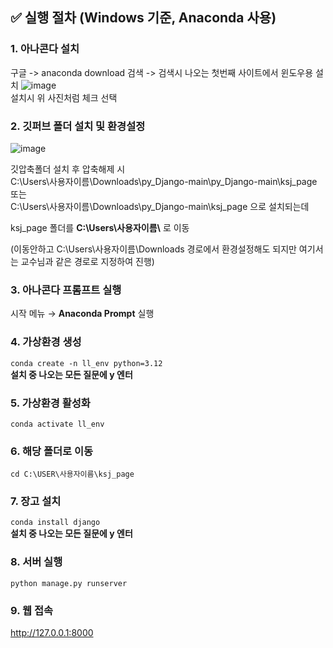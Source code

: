 ## ✅ 실행 절차 (Windows 기준, Anaconda 사용)

### 1. 아나콘다 설치 
구글 -> anaconda download 검색 -> 검색시 나오는 첫번째 사이트에서 윈도우용 설치
![image](https://github.com/user-attachments/assets/38f58b90-48c0-4740-acfe-0da4f1cbc382)  
설치시 위 사진처럼 체크 선택
### 2. 깃퍼브 폴더 설치 및 환경설정
![image](https://github.com/user-attachments/assets/e5eb66e5-1e23-4c7a-bad6-4a316c5626c6)  

깃압축폴더 설치 후 압축해제 시  
C:\Users\사용자이름\Downloads\py_Django-main\py_Django-main\ksj_page 또는  
C:\Users\사용자이름\Downloads\py_Django-main\ksj_page
으로 설치되는데  
  
ksj_page 폴더를 **C:\Users\사용자이름\\** 로 이동   
  
(이동안하고 C:\Users\사용자이름\Downloads 경로에서 환경설정해도 되지만 여기서는 교수님과 같은 경로로 지정하여 진행)  
### 3. 아나콘다 프롬프트 실행
시작 메뉴 → **Anaconda Prompt** 실행


### 4. 가상환경 생성
```conda create -n ll_env python=3.12```  
**설치 중 나오는 모든 질문에 y 엔터**  
### 5. 가상환경 활성화
```conda activate ll_env```  
### 6. 해당 폴더로 이동
```cd C:\USER\사용자이름\ksj_page```  
### 7. 장고 설치
```conda install django```  
**설치 중 나오는 모든 질문에 y 엔터**  
### 8. 서버 실행
```python manage.py runserver```
### 9. 웹 접속
http://127.0.0.1:8000
